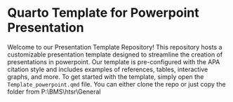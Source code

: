 # Quarto Template for Powerpoint Presentation
 Welcome to our Presentation Template Repository! This repository hosts a customizable presentation template designed to streamline the creation of presentations in powerpoint. Our template is pre-configured with the APA citation style and includes examples of references, tables, interactive graphs, and more.  To get started with the template, simply open the `Template_powerpoint.qmd` file. You can either clone the repo or just copy the folder from P:\BMS\htsr\General

